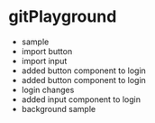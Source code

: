 # gitPlayground

* sample
* import button
* import input
* added button component to login
* added button component to login
* login changes
* added input component to login
* background sample